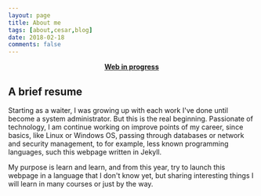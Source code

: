 ```yaml
---
layout: page
title: About me
tags: [about,cesar,blog]
date: 2018-02-18
comments: false
---
```

    
<center><a href="http://cesargarciasanchez.github.io"><b>Web in progress</b></a></center>


## A brief resume

Starting as a waiter, I was growing up with each work I've done until 
become a system administrator. But this is the real beginning.
Passionate of technology, I am continue working on improve points of my 
career, since basics, like Linux or Windows OS, passing through 
databases or network and security management, to for example, less known 
programming languages, such this webpage written in Jekyll.

My purpose is learn and learn, and from this year, try to launch this 
webpage in a language that I don't know yet, but sharing interesting things 
I will learn in many courses or just by the way.

